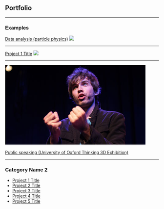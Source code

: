 ## Portfolio

---

### Examples

[Data analysis (particle physics)](https://github.com/donalrinho/Bc2JpsiMuNu)
<img src="images/dummy_thumbnail.jpg?raw=true"/>

---
[Project 1 Title](/sample_page)
<img src="images/dummy_thumbnail.jpg?raw=true"/>

---
<img src="images/Donal_Hill_FameLab.jpeg?raw=true"/>

[Public speaking (University of Oxford Thinking 3D Exhibition)](https://podcasts.ox.ac.uk/particles-space)


---

### Category Name 2

- [Project 1 Title](http://example.com/)
- [Project 2 Title](http://example.com/)
- [Project 3 Title](http://example.com/)
- [Project 4 Title](http://example.com/)
- [Project 5 Title](http://example.com/)
